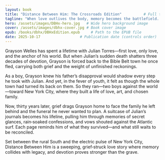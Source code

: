```yaml
---
layout: book
title: "Distance Between Him: The Crossroads Edition"          # Full title of the book
tagline: "When love outlives the body, memory becomes the battlefield..."     # Subtitle, hook, or mood phrase
hero: /assets/images/DBHx-hero.jpg   # Wide hero background image
cover: /assets/images/dbhx-cover.jpg # Book cover image
epub: /books/dbhx/DBHxEdition.epub     # Path to the EPUB file
date: 2025-10-17                  # Publication date (controls order)
---
```

Grayson Welles has spent a lifetime with Julian Torres—first love, only love, and the anchor of his world. But when Julian’s sudden death shatters three decades of devotion, Grayson is forced back to the Bible Belt town he once fled, carrying both grief and the weight of unfinished reckonings.

As a boy, Grayson knew his father’s disapproval would shadow every step he took with Julian. And yet, in the fever of youth, it felt as though the whole town had turned its back on them. So they ran—two boys against the world—toward New York City, where they built a life of love, art, and chosen family.

Now, thirty years later, grief drags Grayson home to face the family he left behind and the funeral he never wanted to plan. A suitcase of Julian’s journals becomes his lifeline, pulling him through memories of secret glances, rain‑soaked confessions, and vows shouted against the Atlantic surf. Each page reminds him of what they survived—and what still waits to be reconciled.

Set between the rural South and the electric pulse of New York City, Distance Between Him is a sweeping, grief‑struck love story where memory collides with legacy, and devotion proves stronger than the grave.

<script type="application/ld+json">
{
  "@context": "https://schema.org",
  "@type": "Book",
  "name": "Distance Between Him: The Crossroads Edition",
  "author": {
    "@type": "Person",
    "name": "Jack Harper"
  },
  "genre": ["MM Romance", "Propulsive Drama", "Age Gap Romance", "Daddy/boy", "Queer Fiction"],
  "description": "“A high‑angst MM romance when love outlives the body, memory becomes the battlefield.... - Totally free to read online.",
  "url": "https://jackharperbooks.github.io/harperpages/books/dbhx",
  "image": "https://jackharperbooks.github.io/harperpages/assets/images/dbhx-cover.jpg",
  "bookFormat": "EBook",
  "inLanguage": "en",
  "datePublished": "2025-10-17",
  "isAccessibleForFree": true,
  "offers": {
    "@type": "Offer",
    "price": "0.00",
    "priceCurrency": "USD",
    "availability": "https://schema.org/InStock",
    "url": "https://jackharperbooks.github.io/harperpages/books/dbhx"
  },
  "publisher": {
    "@type": "Organization",
    "name": "HarperPages"
  },
  "keywords": "free gay romance, MM romance, Daddy/boy, Age Gap Romance, paranormal romance, fated mates, Hurt/comfort romance, queer love story, steamy gay fiction, emotionally charged fiction, romcom,"
}
</script>
